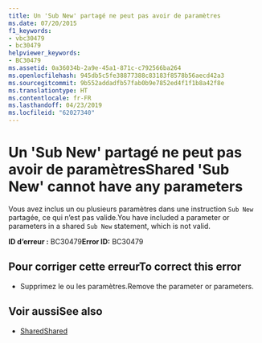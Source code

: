 ```yaml
---
title: Un 'Sub New' partagé ne peut pas avoir de paramètres
ms.date: 07/20/2015
f1_keywords:
- vbc30479
- bc30479
helpviewer_keywords:
- BC30479
ms.assetid: 0a36034b-2a9e-45a1-871c-c792566ba264
ms.openlocfilehash: 945db5c5fe38877388c83183f8578b56aecd42a3
ms.sourcegitcommit: 9b552addadfb57fab0b9e7852ed4f1f1b8a42f8e
ms.translationtype: HT
ms.contentlocale: fr-FR
ms.lasthandoff: 04/23/2019
ms.locfileid: "62027340"
---
```

# <a name="shared-sub-new-cannot-have-any-parameters"></a><span data-ttu-id="c3293-102">Un 'Sub New' partagé ne peut pas avoir de paramètres</span><span class="sxs-lookup"><span data-stu-id="c3293-102">Shared 'Sub New' cannot have any parameters</span></span>
<span data-ttu-id="c3293-103">Vous avez inclus un ou plusieurs paramètres dans une instruction `Sub New` partagée, ce qui n’est pas valide.</span><span class="sxs-lookup"><span data-stu-id="c3293-103">You have included a parameter or parameters in a shared `Sub New` statement, which is not valid.</span></span>  
  
 <span data-ttu-id="c3293-104">**ID d’erreur :** BC30479</span><span class="sxs-lookup"><span data-stu-id="c3293-104">**Error ID:** BC30479</span></span>  
  
## <a name="to-correct-this-error"></a><span data-ttu-id="c3293-105">Pour corriger cette erreur</span><span class="sxs-lookup"><span data-stu-id="c3293-105">To correct this error</span></span>  
  
- <span data-ttu-id="c3293-106">Supprimez le ou les paramètres.</span><span class="sxs-lookup"><span data-stu-id="c3293-106">Remove the parameter or parameters.</span></span>  
  
## <a name="see-also"></a><span data-ttu-id="c3293-107">Voir aussi</span><span class="sxs-lookup"><span data-stu-id="c3293-107">See also</span></span>

- [<span data-ttu-id="c3293-108">Shared</span><span class="sxs-lookup"><span data-stu-id="c3293-108">Shared</span></span>](../../visual-basic/language-reference/modifiers/shared.md)

